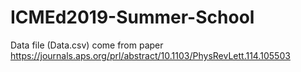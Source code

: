 # ICMEd2019-Summer-School

Data file (Data.csv) come from paper https://journals.aps.org/prl/abstract/10.1103/PhysRevLett.114.105503
